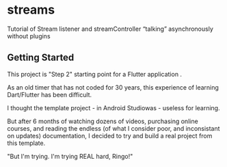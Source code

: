 # streams

Tutorial of Stream listener and streamController “talking” asynchronously without plugins
## Getting Started

This project is "Step 2" starting point for a Flutter application .

As an old timer that has not coded for 30 years, this experience of learning Dart/Flutter has been difficult.

I thought the template project - in Android Studiowas - useless for learning.

But after 6 months of watching dozens of videos, purchasing online courses, and reading the endless (of what I consider poor, and inconsistant on updates) documentation, I decided to try and build a real project from this template.

"But I'm trying. I'm trying REAL hard, Ringo!"


